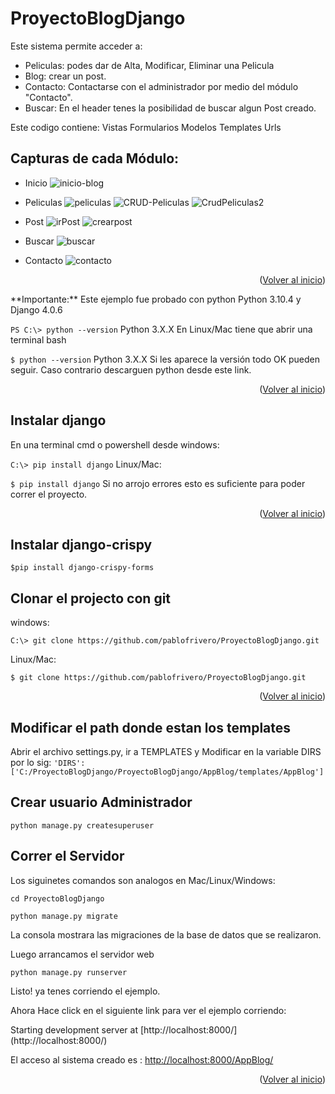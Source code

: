 
# ProyectoBlogDjango
Este sistema permite acceder a:

- Peliculas: podes dar de Alta, Modificar, Eliminar una Pelicula
- Blog: crear un post.
- Contacto: Contactarse con el administrador por medio del módulo "Contacto".
- Buscar: En el header tenes la posibilidad de buscar algun Post creado.

Este codigo contiene:
Vistas
Formularios
Modelos
Templates
Urls

## Capturas de cada Módulo:

* Inicio
![inicio-blog](https://user-images.githubusercontent.com/93736464/186167561-9c05eb24-2f61-4cc2-8ea9-1b0f08bb4097.jpg)

* Peliculas
![peliculas](https://user-images.githubusercontent.com/93736464/186168362-6c4b6446-d03f-473b-a78c-6f8996f4f6b0.jpg)
![CRUD-Peliculas](https://user-images.githubusercontent.com/93736464/186168384-39a6ba1d-5a02-4670-bcca-fe1c9783db99.jpg)
![CrudPeliculas2](https://user-images.githubusercontent.com/93736464/186168388-37d918f3-47e4-48b6-99ad-b1f9311850d6.jpg)

* Post
![irPost](https://user-images.githubusercontent.com/93736464/186168537-ea11707b-9460-45e9-b7fa-b63b56982e61.jpg)
![crearpost](https://user-images.githubusercontent.com/93736464/186168550-ff2352fc-dfb1-48f0-9f05-b90a0a2dd82d.jpg)

* Buscar
![buscar](https://user-images.githubusercontent.com/93736464/186168804-53753eac-4e0b-487b-bd42-3e21e2b75210.jpg)

* Contacto
![contacto](https://user-images.githubusercontent.com/93736464/186168918-c0e41d79-2135-4e27-9b6c-4c38901d7e43.jpg)


<p align="right">(<a href="#readme-top">Volver al inicio</a>)</p>
**Importante:** Este ejemplo fue probado con python Python 3.10.4 y Django 4.0.6


```PS C:\> python --version```
Python 3.X.X 
En Linux/Mac tiene que abrir una terminal bash

```$ python --version```
Python 3.X.X 
Si les aparece la versión todo OK pueden seguir. Caso contrario descarguen python desde este link.
<p align="right">(<a href="#readme-top">Volver al inicio</a>)</p>

## Instalar django
En una terminal cmd o powershell desde windows:

```C:\> pip install django```
Linux/Mac:

```$ pip install django```
Si no arrojo errores esto es suficiente para poder correr el proyecto.
<p align="right">(<a href="#readme-top">Volver al inicio</a>)</p>

## Instalar django-crispy
```$pip install django-crispy-forms ```

## Clonar el projecto con git
windows:

```C:\> git clone https://github.com/pablofrivero/ProyectoBlogDjango.git```

Linux/Mac:

```$ git clone https://github.com/pablofrivero/ProyectoBlogDjango.git```
<p align="right">(<a href="#readme-top">Volver al inicio</a>)</p>

## Modificar el path donde estan los templates
Abrir el archivo settings.py, ir a TEMPLATES y Modificar en la variable DIRS por lo sig:
```'DIRS': ['C:/ProyectoBlogDjango/ProyectoBlogDjango/AppBlog/templates/AppBlog']```

## Crear usuario Administrador
```python manage.py createsuperuser```

## Correr el Servidor
Los siguinetes comandos son analogos en Mac/Linux/Windows:

```cd ProyectoBlogDjango```

```python manage.py migrate```

La consola mostrara las migraciones de la base de datos que se realizaron.

Luego arrancamos el servidor web

```python manage.py runserver```

Listo! ya tenes corriendo el ejemplo.

Ahora Hace click en el siguiente link para ver el ejemplo corriendo:

Starting development server at 
[http://localhost:8000/] (http://localhost:8000/)

El acceso al sistema creado es :
[http://localhost:8000/AppBlog/](http://127.0.0.1:8000/AppBlog/)
<p align="right">(<a href="#readme-top">Volver al inicio</a>)</p>

